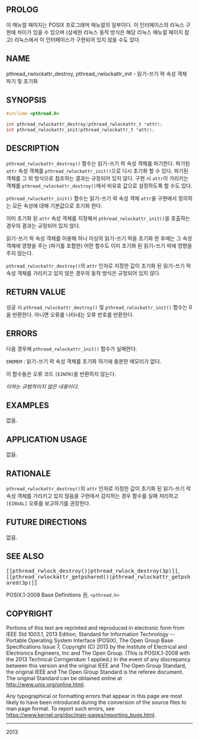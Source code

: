 ## PROLOG

이 매뉴얼 페이지는 POSIX 프로그래머 매뉴얼의 일부이다. 이 인터페이스의 리눅스 구현에 차이가 있을 수 있으며 (상세한 리눅스 동작 방식은 해당 리눅스 매뉴얼 페이지 참고) 리눅스에서 이 인터페이스가 구현되어 있지 않을 수도 있다.

## NAME

pthread_rwlockattr_destroy, pthread_rwlockattr_init - 읽기-쓰기 락 속성 객체 파기 및 초기화

## SYNOPSIS

```c
#include <pthread.h>

int pthread_rwlockattr_destroy(pthread_rwlockattr_t *attr);
int pthread_rwlockattr_init(pthread_rwlockattr_t *attr);
```

## DESCRIPTION

`pthread_rwlockattr_destroy()` 함수는 읽기-쓰기 락 속성 객체를 파기한다. 파기된 `attr` 속성 객체를 `pthread_rwlockattr_init()`으로 다시 초기화 할 수 있다. 파기된 객체를 그 외 방식으로 참조하는 결과는 규정되어 있지 않다. 구현 시 `attr`이 가리키는 객체를 `pthread_rwlockattr_destroy()`에서 비유효 값으로 설정하도록 할 수도 있다.

`pthread_rwlockattr_init()` 함수는 읽기-쓰기 락 속성 객체 `attr`을 구현에서 정의하는 모든 속성에 대해 기본값으로 초기화 한다.

이미 초기화 된 `attr` 속성 객체를 지정해서 `pthread_rwlockattr_init()`을 호출하는 경우의 결과는 규정되어 있지 않다.

읽기-쓰기 락 속성 객체를 이용해 하나 이상의 읽기-쓰기 락을 초기화 한 후에는 그 속성 객체에 영향을 주는 (파기를 포함한) 어떤 함수도 이미 초기화 된 읽기-쓰기 락에 영향을 주지 않는다.

`pthread_rwlockattr_destroy()`의 `attr` 인자로 지정한 값이 초기화 된 읽기-쓰기 락 속성 객체를 가리키고 있지 않은 경우의 동작 방식은 규정되어 있지 않다.

## RETURN VALUE

성공 시 `pthread_rwlockattr_destroy()` 및 `pthread_rwlockattr_init()` 함수는 0을 반환한다. 아니면 오류를 나타내는 오류 번호를 반환한다.

## ERRORS

다음 경우에 `pthread_rwlockattr_init()` 함수가 실패한다.

`ENOMEM`
:   읽기-쓰기 락 속성 객체를 초기화 하기에 충분한 메모리가 없다.

이 함수들은 오류 코드 `[EINTR]`을 반환하지 않는다.

*이하는 규범적이지 않은 내용이다.*

## EXAMPLES

없음.

## APPLICATION USAGE

없음.

## RATIONALE

`pthread_rwlockattr_destroy()`의 `attr` 인자로 지정한 값이 초기화 된 읽기-쓰기 락 속성 객체를 가리키고 있지 않음을 구현에서 감지하는 경우 함수를 실패 처리하고 `[EINVAL]` 오류를 보고하기를 권장한다.

## FUTURE DIRECTIONS

없음.

## SEE ALSO

<tt>[[pthread_rwlock_destroy()|pthread_rwlock_destroy(3p)]]</tt>, <tt>[[pthread_rwlockattr_getpshared()|pthread_rwlockattr_getpshared(3p)]]</tt>

POSIX.1-2008 Base Definitions 권, `<pthread.h>`

## COPYRIGHT

Portions of this text are reprinted and reproduced in electronic form from IEEE Std 1003.1, 2013 Edition, Standard for Information Technology -- Portable Operating System Interface (POSIX), The Open Group Base Specifications Issue 7, Copyright (C) 2013 by the Institute of Electrical and Electronics Engineers, Inc and The Open Group. (This is POSIX.1-2008 with the 2013 Technical Corrigendum 1 applied.) In the event of any discrepancy between this version and the original IEEE and The Open Group Standard, the original IEEE and The Open Group Standard is the referee document. The original Standard can be obtained online at <http://www.unix.org/online.html>.

Any typographical or formatting errors that appear in this page are most likely to have been introduced during the conversion of the source files to man page format. To report such errors, see <https://www.kernel.org/doc/man-pages/reporting_bugs.html>.

----

2013
